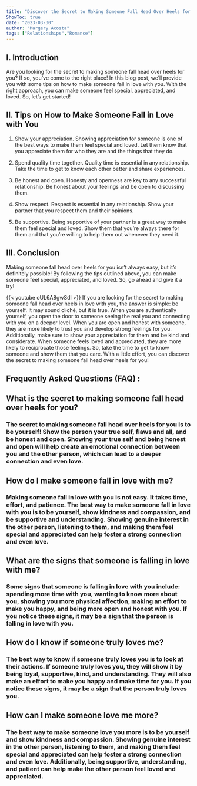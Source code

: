 ```yaml
---
title: "Discover the Secret to Making Someone Fall Head Over Heels for You!"
ShowToc: true 
date: "2023-03-30"
author: "Margery Acosta" 
tags: ["Relationships","Romance"]
---
```

## I. Introduction

Are you looking for the secret to making someone fall head over heels for you? If so, you’ve come to the right place! In this blog post, we’ll provide you with some tips on how to make someone fall in love with you. With the right approach, you can make someone feel special, appreciated, and loved. So, let’s get started!

## II. Tips on How to Make Someone Fall in Love with You

1. Show your appreciation. Showing appreciation for someone is one of the best ways to make them feel special and loved. Let them know that you appreciate them for who they are and the things that they do.

2. Spend quality time together. Quality time is essential in any relationship. Take the time to get to know each other better and share experiences.

3. Be honest and open. Honesty and openness are key to any successful relationship. Be honest about your feelings and be open to discussing them.

4. Show respect. Respect is essential in any relationship. Show your partner that you respect them and their opinions.

5. Be supportive. Being supportive of your partner is a great way to make them feel special and loved. Show them that you’re always there for them and that you’re willing to help them out whenever they need it.

## III. Conclusion

Making someone fall head over heels for you isn’t always easy, but it’s definitely possible! By following the tips outlined above, you can make someone feel special, appreciated, and loved. So, go ahead and give it a try!

{{< youtube oUL6A8gwSdI >}} 
If you are looking for the secret to making someone fall head over heels in love with you, the answer is simple: be yourself. It may sound cliché, but it is true. When you are authentically yourself, you open the door to someone seeing the real you and connecting with you on a deeper level. When you are open and honest with someone, they are more likely to trust you and develop strong feelings for you. Additionally, make sure to show your appreciation for them and be kind and considerate. When someone feels loved and appreciated, they are more likely to reciprocate those feelings. So, take the time to get to know someone and show them that you care. With a little effort, you can discover the secret to making someone fall head over heels for you!

## Frequently Asked Questions (FAQ) :
<h2>What is the secret to making someone fall head over heels for you?</h2>

<h3>The secret to making someone fall head over heels for you is to be yourself! Show the person your true self, flaws and all, and be honest and open. Showing your true self and being honest and open will help create an emotional connection between you and the other person, which can lead to a deeper connection and even love.</h3>

<h2>How do I make someone fall in love with me?</h2>

<h3>Making someone fall in love with you is not easy. It takes time, effort, and patience. The best way to make someone fall in love with you is to be yourself, show kindness and compassion, and be supportive and understanding. Showing genuine interest in the other person, listening to them, and making them feel special and appreciated can help foster a strong connection and even love.</h3>

<h2>What are the signs that someone is falling in love with me?</h2>

<h3>Some signs that someone is falling in love with you include: spending more time with you, wanting to know more about you, showing you more physical affection, making an effort to make you happy, and being more open and honest with you. If you notice these signs, it may be a sign that the person is falling in love with you.</h3>

<h2>How do I know if someone truly loves me?</h2>

<h3>The best way to know if someone truly loves you is to look at their actions. If someone truly loves you, they will show it by being loyal, supportive, kind, and understanding. They will also make an effort to make you happy and make time for you. If you notice these signs, it may be a sign that the person truly loves you.</h3>

<h2>How can I make someone love me more?</h2>

<h3>The best way to make someone love you more is to be yourself and show kindness and compassion. Showing genuine interest in the other person, listening to them, and making them feel special and appreciated can help foster a strong connection and even love. Additionally, being supportive, understanding, and patient can help make the other person feel loved and appreciated.</h3>





